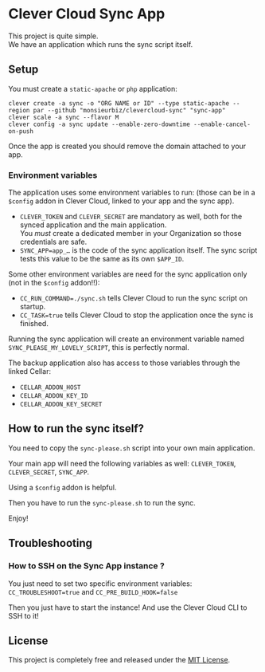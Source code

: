 # Clever Cloud Sync App

This project is quite simple.  
We have an application which runs the sync script itself.

## Setup

You must create a `static-apache` or `php` application:

```
clever create -a sync -o "ORG NAME or ID" --type static-apache --region par --github "monsieurbiz/clevercloud-sync" "sync-app"
clever scale -a sync --flavor M
clever config -a sync update --enable-zero-downtime --enable-cancel-on-push
```

Once the app is created you should remove the domain attached to your app.

### Environment variables

The application uses some environment variables to run: (those can be in a `$config` addon in Clever Cloud, linked to your app and the sync app).

- `CLEVER_TOKEN` and `CLEVER_SECRET` are mandatory as well, both for the synced application and the main application.  
  You *must* create a dedicated member in your Organization so those credentials are safe.
- `SYNC_APP=app_…` is the code of the sync application itself. The sync script tests this value to be the same as its own `$APP_ID`.

Some other environment variables are need for the sync application only (not in the `$config` addon!!):
- `CC_RUN_COMMAND=./sync.sh` tells Clever Cloud to run the sync script on startup.
- `CC_TASK=true` tells Clever Cloud to stop the application once the sync is finished.

Running the sync application will create an environment variable named `SYNC_PLEASE_MY_LOVELY_SCRIPT`, this is perfectly normal.

The backup application also has access to those variables through the linked Cellar:
- `CELLAR_ADDON_HOST`
- `CELLAR_ADDON_KEY_ID`
- `CELLAR_ADDON_KEY_SECRET`

## How to run the sync itself?

You need to copy the `sync-please.sh` script into your own main application.

Your main app will need the following variables as well: `CLEVER_TOKEN`, `CLEVER_SECRET`, `SYNC_APP`.  

Using a `$config` addon is helpful.

Then you have to run the `sync-please.sh` to run the sync.

Enjoy!

## Troubleshooting

### How to SSH on the Sync App instance ?

You just need to set two specific environment variables: `CC_TROUBLESHOOT=true` and `CC_PRE_BUILD_HOOK=false`

Then you just have to start the instance! And use the Clever Cloud CLI to SSH to it!

## License

This project is completely free and released under the [MIT License](https://github.com/monsieurbiz/clevercloud-sync/blob/master/LICENSE.txt).

